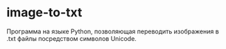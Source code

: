 # image-to-txt
Программа на языке Python, позволяющая переводить изображения в .txt файлы посредством символов Unicode.
